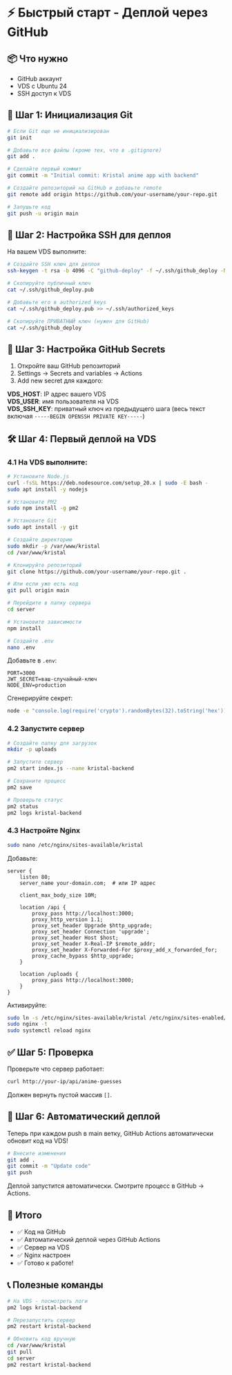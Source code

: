 # ⚡ Быстрый старт - Деплой через GitHub

## 📦 Что нужно

- GitHub аккаунт
- VDS с Ubuntu 24
- SSH доступ к VDS

## 🚀 Шаг 1: Инициализация Git

```bash
# Если Git еще не инициализирован
git init

# Добавьте все файлы (кроме тех, что в .gitignore)
git add .

# Сделайте первый коммит
git commit -m "Initial commit: Kristal anime app with backend"

# Создайте репозиторий на GitHub и добавьте remote
git remote add origin https://github.com/your-username/your-repo.git

# Запушьте код
git push -u origin main
```

## 🔐 Шаг 2: Настройка SSH для деплоя

На вашем VDS выполните:

```bash
# Создайте SSH ключ для деплоя
ssh-keygen -t rsa -b 4096 -C "github-deploy" -f ~/.ssh/github_deploy -N ""

# Скопируйте публичный ключ
cat ~/.ssh/github_deploy.pub

# Добавьте его в authorized_keys
cat ~/.ssh/github_deploy.pub >> ~/.ssh/authorized_keys

# Скопируйте ПРИВАТНЫЙ ключ (нужен для GitHub)
cat ~/.ssh/github_deploy
```

## 📝 Шаг 3: Настройка GitHub Secrets

1. Откройте ваш GitHub репозиторий
2. Settings → Secrets and variables → Actions
3. Add new secret для каждого:

**VDS_HOST**: IP адрес вашего VDS  
**VDS_USER**: имя пользователя на VDS  
**VDS_SSH_KEY**: приватный ключ из предыдущего шага (весь текст включая `-----BEGIN OPENSSH PRIVATE KEY-----`)

## 🛠️ Шаг 4: Первый деплой на VDS

### 4.1 На VDS выполните:

```bash
# Установите Node.js
curl -fsSL https://deb.nodesource.com/setup_20.x | sudo -E bash -
sudo apt install -y nodejs

# Установите PM2
sudo npm install -g pm2

# Установите Git
sudo apt install -y git

# Создайте директорию
sudo mkdir -p /var/www/kristal
cd /var/www/kristal

# Клонируйте репозиторий
git clone https://github.com/your-username/your-repo.git .

# Или если уже есть код
git pull origin main

# Перейдите в папку сервера
cd server

# Установите зависимости
npm install

# Создайте .env
nano .env
```

Добавьте в `.env`:
```env
PORT=3000
JWT_SECRET=ваш-случайный-ключ
NODE_ENV=production
```

Сгенерируйте секрет:
```bash
node -e "console.log(require('crypto').randomBytes(32).toString('hex'))"
```

### 4.2 Запустите сервер

```bash
# Создайте папку для загрузок
mkdir -p uploads

# Запустите сервер
pm2 start index.js --name kristal-backend

# Сохраните процесс
pm2 save

# Проверьте статус
pm2 status
pm2 logs kristal-backend
```

### 4.3 Настройте Nginx

```bash
sudo nano /etc/nginx/sites-available/kristal
```

Добавьте:
```nginx
server {
    listen 80;
    server_name your-domain.com;  # или IP адрес

    client_max_body_size 10M;

    location /api {
        proxy_pass http://localhost:3000;
        proxy_http_version 1.1;
        proxy_set_header Upgrade $http_upgrade;
        proxy_set_header Connection 'upgrade';
        proxy_set_header Host $host;
        proxy_set_header X-Real-IP $remote_addr;
        proxy_set_header X-Forwarded-For $proxy_add_x_forwarded_for;
        proxy_cache_bypass $http_upgrade;
    }

    location /uploads {
        proxy_pass http://localhost:3000;
    }
}
```

Активируйте:
```bash
sudo ln -s /etc/nginx/sites-available/kristal /etc/nginx/sites-enabled/
sudo nginx -t
sudo systemctl reload nginx
```

## ✅ Шаг 5: Проверка

Проверьте что сервер работает:

```bash
curl http://your-ip/api/anime-guesses
```

Должен вернуть пустой массив `[]`.

## 🔄 Шаг 6: Автоматический деплой

Теперь при каждом push в main ветку, GitHub Actions автоматически обновит код на VDS!

```bash
# Внесите изменения
git add .
git commit -m "Update code"
git push
```

Деплой запустится автоматически. Смотрите процесс в GitHub → Actions.

## 🎯 Итого

- ✅ Код на GitHub
- ✅ Автоматический деплой через GitHub Actions
- ✅ Сервер на VDS
- ✅ Nginx настроен
- ✅ Готово к работе!

## 📞 Полезные команды

```bash
# На VDS - посмотреть логи
pm2 logs kristal-backend

# Перезапустить сервер
pm2 restart kristal-backend

# Обновить код вручную
cd /var/www/kristal
git pull
cd server
pm2 restart kristal-backend
```

